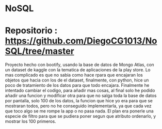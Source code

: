 # NoSQL

# Repositorio : https://github.com/DiegoCG1013/NoSQL/tree/master

Proyecto hecho con bootify, usando la base de datos de Mongo Atlas, con un dataset de kaggle con la tematica de aplicaciones de la play store.
Lo mas complicado es que no sabia como hace rpara que encajaran los objetos que hacia con los de el dataset, finalmente, con python, hice un poco de tratamiento de los datos para que todo encajara.
Finalmente he intentado cambiar el codigo, para añadir mas cosas, al final solo he podido añadir una funcion y modificar otra para que no salga toda la base de datos por pantalla, solo 100 de los datos, la funcion que hice yo era para que se mostraran todos, pero no he conseguido implementarla, ya que cada vez que toco algo se me rompe la app o no pasa nada.
El plan era ponerle una especie de filtro para que se pudiera poner segun que atributo ordenarlo, y mostrar los 100 primeros.
